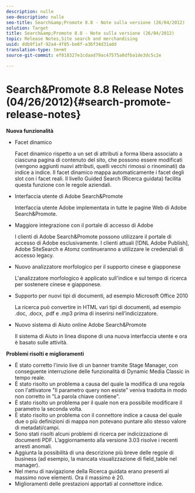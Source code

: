 ```yaml
---
description: nulle
seo-description: nulle
seo-title: Search&amp;Promote 8.8 - Note sulla versione (26/04/2012)
solution: Target
title: Search&amp;Promote 8.8 - Note sulla versione (26/04/2012)
topic: Release Notes,Site search and merchandising
uuid: ddb9f1af-92a4-4f85-be8f-a36f34d31add
translation-type: tm+mt
source-git-commit: ef818327e1cdaad79ac47575a8dfba1de3dc5c2e

---
```



# Search&amp;Promote 8.8 Release Notes (04/26/2012){#search-promote-release-notes}

**Nuova funzionalità**

* Facet dinamico

   Facet dinamico rispetto a un set di attributi a forma libera associato a ciascuna pagina di contenuto del sito, che possono essere modificati (vengono aggiunti nuovi attributi, quelli vecchi rimossi o rinominati) da indice a indice. Il facet dinamico mappa automaticamente i facet degli slot con i facet reali. Il livello Guided Search (Ricerca guidata) facilita questa funzione con le regole aziendali.
* Interfaccia utente di Adobe Search&amp;Promote

   Interfaccia utente Adobe implementata in tutte le pagine Web di Adobe Search&amp;Promote.
* Maggiore integrazione con il portale di accesso di Adobe

   I clienti di Adobe Search&amp;Promote possono utilizzare il portale di accesso di Adobe esclusivamente. I clienti attuali [!DNL Adobe Publish], Adobe SiteSearch e Atomz continueranno a utilizzare le credenziali di accesso legacy.
* Nuovo analizzatore morfologico per il supporto cinese e giapponese

   L&#39;analizzatore morfologico è applicato sull&#39;indice e sul tempo di ricerca per sostenere cinese e giapponese.
* Supporto per nuovi tipi di documenti, ad esempio Microsoft Office 2010

   La ricerca può convertire in HTML vari tipi di documenti, ad esempio .doc, .docx, .pdf e .mp3 prima di inserirsi nell’indicizzatore.
* Nuovo sistema di Aiuto online Adobe Search&amp;Promote

   Il sistema di Aiuto in linea dispone di una nuova interfaccia utente e ora è basato sulle attività.

**Problemi risolti e miglioramenti**

* È stato corretto l&#39;invio live di un banner tramite Stage Manager, con conseguente interruzione delle funzionalità di Dynamic Media Classic in tempo reale.
* È stato risolto un problema a causa del quale la modifica di una regola con l&#39;attivatore &quot;Il parametro query non esiste&quot; veniva tradotta in modo non corretto in &quot;La parola chiave contiene&quot;.
* È stato risolto un problema per il quale non era possibile modificare il parametro la seconda volta.
* È stato risolto un problema con il connettore indice a causa del quale due o più definizioni di mappa non potevano puntare allo stesso valore di metadati/campi.
* Sono stati risolti alcuni problemi di ricerca per indicizzazione di documenti PDF. L’aggiornamento alla versione 3.03 risolve i recenti arresti anomali.
* Aggiunta la possibilità di una descrizione più breve delle regole di business (ad esempio, la mancata visualizzazione di field_table nel manager).
* Nel menu di navigazione della Ricerca guidata erano presenti al massimo nove elementi. Ora il massimo è 20.
* Miglioramenti delle prestazioni apportati al connettore indice.

